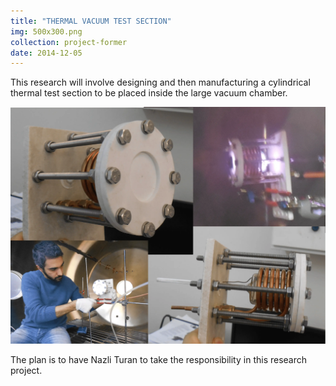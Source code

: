 ```yaml
---
title: "THERMAL VACUUM TEST SECTION"
img: 500x300.png
collection: project-former
date: 2014-12-05
---
```


This research will involve designing and then manufacturing a cylindrical thermal test section to be placed inside the large vacuum chamber.

<center>
<img src="/images/projects-former/RF-cathode_2.webp" alt="Electric Potential" style="width=95.0%;"/>
</center>

The plan is to have Nazli Turan to take the responsibility in this research project.